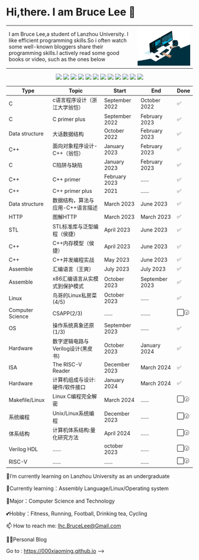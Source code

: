 # Hi,there.  I am Bruce Lee 👋

<table style="border-collapse: collapse; border: none;">
     <tr>
        <td>
        I am Bruce Lee,a student of Lanzhou University. I like efficient programming skills.So i often watch some well-known bloggers share their programming skills.I actively read some good books or video, such as the ones below
        </td>
        <td>
        <img src="analyst.gif" alt="Analyst">
        </td>
    </tr>
</table>
<p align="center">
<img src="https://img.shields.io/badge/-MySQL-black?style=flat-square&logo=mysql"/>
<img src="https://img.shields.io/badge/-Git-black?style=flat-square&logo=git"/>
<img src="https://img.shields.io/badge/%E5%96%9C%E6%AC%A2%E5%90%97-%E6%B1%87%E7%BC%96-red"/>
<img src="https://img.shields.io/badge/%E5%8F%AA%E4%BC%9A%E4%B8%80%E7%82%B9-c-blue"/>
<img src="https://img.shields.io/badge/%E6%87%82%E4%B8%8D%E4%BA%86-c++-blue"/>
<img src="https://img.shields.io/badge/%E6%B5%85%E6%B5%85%E4%B8%80%E8%AF%95-mysql-black"/>
<img src="https://img.shields.io/badge/%E6%88%91%E7%88%B1-docker-red"/>
<img src="https://img.shields.io/badge/-GitHub-black?style=flat-square&logo=github"/>
<img src="https://img.shields.io/badge/C-00599C?style=flat-square&logo=c&logoColor=white"/>
<img src="https://img.shields.io/badge/%E4%BC%9F%E5%A4%A7-verilogHDL-blue"/>
<img src="https://img.shields.io/badge/-C++-00599C?style=flat-square&logo=c"/>
<img src="https://img.shields.io/badge/%E6%AD%BB%E4%BA%86%E9%83%BD%E8%A6%81%E7%88%B1-Linux-red"/>
</p>

| Type   | Topic                                | Start          | End           | Done  |
|--------|--------------------------------------|----------------|---------------|-------|
| C |  c语言程序设计（浙江大学翁恺） | September 2022   | October 2022 | ✅   |
| C | C primer plus  | September 2022   | February 2023 | ✅  |
| Data structure  | 大话数据结构| October 2022| February 2023| ✅ |
| C++ | 面向对象程序设计-C++（翁恺） | January 2023  | February 2023   | ✅ |
|C|C陷阱与缺陷|January 2023|February 2023|✅|
|C++|C++ primer|February 2023|......|✅|
|C++|C++ primer plus|2021|......|✅|
| Data structure     | 数据结构，算法与应用-C++语言描述 | March 2023 | June 2023   | ✅ |
|HTTP|图解HTTP|March 2023|March 2023|✅|
|STL|STL标准库与泛型编程（侯捷）|April 2023|June 2023|✅|
|C++|C++内存模型（侯捷）|April 2023|June 2023|✅|
|C++|C++并发编程实战|May 2023|June 2023| ✅|
| Assemble | 汇编语言（王爽）    | July 2023 | July 2023  | ✅  |
| Assemble     | x86汇编语言从实模式到保护模式 | October 2023 | September 2023 | ✅  |
| Linux| 鸟哥的Linux私房菜(4/5) | October 2023 |......| ✅ |
|Computer Science|CSAPP(2/3)|......|.......|⬜️🕝|
|OS|操作系统真象还原(1/3)|September 2023|......|✅|
|Hardware|数字逻辑电路与Verilog设计(黑皮书)|October 2023|January 2024|✅|
|ISA|The RISC-V Reader|December 2023| March 2024|✅|
| Hardware|计算机组成与设计:硬件/软件接口|January 2024|March 2024|✅|
|Makefile/Linux|Linux C编程完全解密|March 2024|......|⬜️🕝|
|系统编程|Unix/Linux系统编程|December 2023| ......|⬜️🕝|
|体系结构|计算机体系结构:量化研究方法|April 2024|......|⬜️🕝|
|Verilog HDL|......|october 2023|......|⬜️🕝|
|RISC-V|......|......|......|⬜️🕝|

🏫I’m currently learning on Lanzhou University as an undergraduate

🌱Currently learning：Assembly Language/Linux/Operating system

🌻Major：Computer Science and Technology

💕Hobby：Fitness, Running, Football, Drinking tea, Cycling

📫 How to reach me: lhc.BruceLee@Gmail.com

👨‍🎨Personal Blog

Go to : https://000xiaoming.github.io
-->
